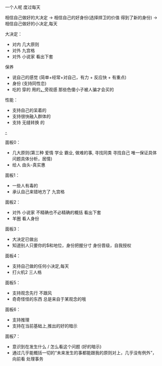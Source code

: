 
一个人呢 度过每天

相信自己做好的大决定 -> 相信自己的好身份(选择捍卫的价值 得到了新的身份) -> 相信自己做好的小决定,每天

大决定：
- 对内 几大原则
- 对外 九宫格
- 对外 小说家 看出下套

保养
- 说自己的感觉 (简单+经常+对自己，有力 + 反应快 + 有重点)
- 身份 (支持同性恋)
- 吃的 穿的 用的[，](http://w/#先顾好自己)旁观感 那些色傻小子被人骗才会买的

性能：
- 支持自己的呆着的
- 支持很快融入群体的
- 支持 无缝转换 的

[-](http://www.xiami.com/song/1770311598#艾敬-问题与答案)

面板0：
- 几大原则(第三种 爱情 学业 霸业, 做难的事, 寻找同类 寻找自己 唯一保证具体问题具体分析，居情)
- 给人 由头-真实惠

面板1：
- 一些人有毒的
- 承认自己来错地方了 九宫格

面板2：
- 对外 小说家 不精确也不必精确的概括 看出下套
- 羊圈 看人身份

面板3：
- 大决定已做出
- 知道别人只要你的$和地位，身份把握分寸 身份晋级，自我授权

面板4：
- 支持自己做的任何小决定,每天
- 打火机2 三人格

面板5：
- 支持观念先行 不跟风
- 奇奇怪怪的东西 总是来自于某观念的哦

面板6：
- 支持推理
- 支持在当前基础上,推出的好的暗示

面板7：
- 意识到在发生什么 / 怎么看这个问题 (好的暗示)
- 通过几乎能概括一切的“未来发生的事都能跟我的原则对上，几乎没有例外”，向前看 处理事务



